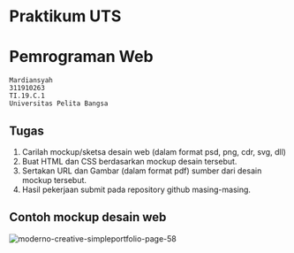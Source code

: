 # Praktikum UTS
# Pemrograman Web
```
Mardiansyah
311910263
TI.19.C.1
Universitas Pelita Bangsa
```
## Tugas
1. Carilah mockup/sketsa desain web (dalam format psd, png, cdr, svg, dll)
2. Buat HTML dan CSS berdasarkan mockup desain tersebut.
3. Sertakan URL dan Gambar (dalam format pdf) sumber dari desain mockup tersebut.
4. Hasil pekerjaan submit pada repository github masing-masing.

## Contoh mockup desain web
![moderno-creative-simpleportfolio-page-58](https://user-images.githubusercontent.com/81758407/117498250-c1bf4580-afa3-11eb-9a75-a40016def173.jpg)
